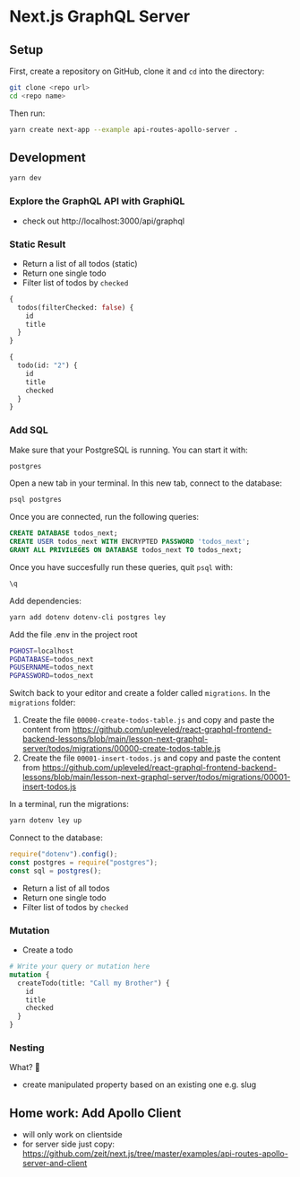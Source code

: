 # Next.js GraphQL Server

## Setup

First, create a repository on GitHub, clone it and `cd` into the directory:

```sh
git clone <repo url>
cd <repo name>
```

Then run:

```sh
yarn create next-app --example api-routes-apollo-server .
```

## Development

```sh
yarn dev
```

### Explore the GraphQL API with GraphiQL

- check out http://localhost:3000/api/graphql

### Static Result

- Return a list of all todos (static)
- Return one single todo
- Filter list of todos by `checked`

```graphql
{
  todos(filterChecked: false) {
    id
    title
  }
}
```

```graphql
{
  todo(id: "2") {
    id
    title
    checked
  }
}
```

### Add SQL

Make sure that your PostgreSQL is running. You can start it with:

```sh
postgres
```

Open a new tab in your terminal. In this new tab, connect to the database:

```sh
psql postgres
```

Once you are connected, run the following queries:

```sql
CREATE DATABASE todos_next;
CREATE USER todos_next WITH ENCRYPTED PASSWORD 'todos_next';
GRANT ALL PRIVILEGES ON DATABASE todos_next TO todos_next;
```

Once you have succesfully run these queries, quit `psql` with:

```bash
\q
```

Add dependencies:

```sh
yarn add dotenv dotenv-cli postgres ley
```

Add the file .env in the project root

```sh
PGHOST=localhost
PGDATABASE=todos_next
PGUSERNAME=todos_next
PGPASSWORD=todos_next
```

Switch back to your editor and create a folder called `migrations`. In the `migrations` folder:

1. Create the file `00000-create-todos-table.js` and copy and paste the content from https://github.com/upleveled/react-graphql-frontend-backend-lessons/blob/main/lesson-next-graphql-server/todos/migrations/00000-create-todos-table.js
2. Create the file `00001-insert-todos.js` and copy and paste the content from https://github.com/upleveled/react-graphql-frontend-backend-lessons/blob/main/lesson-next-graphql-server/todos/migrations/00001-insert-todos.js

In a terminal, run the migrations:

```sh
yarn dotenv ley up
```

Connect to the database:

```js
require("dotenv").config();
const postgres = require("postgres");
const sql = postgres();
```

- Return a list of all todos
- Return one single todo
- Filter list of todos by `checked`

### Mutation

- Create a todo

```graphql
# Write your query or mutation here
mutation {
  createTodo(title: "Call my Brother") {
    id
    title
    checked
  }
}
```

### Nesting

What? 🤯

- create manipulated property based on an existing one e.g. slug

## Home work: Add Apollo Client

- will only work on clientside
- for server side just copy: https://github.com/zeit/next.js/tree/master/examples/api-routes-apollo-server-and-client
